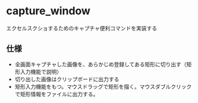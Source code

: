 # capture_window
エクセルスクショするためのキャプチャ便利コマンドを実装する

## 仕様
* 全画面キャプチャした画像を、あらかじめ登録してある矩形に切り出す（矩形入力機能で説明）
* 切り出した画像はクリップボードに出力する
* 矩形入力機能をもつ。マウスドラッグで矩形を描く。マウスダブルクリックで矩形情報をファイルに出力する。
